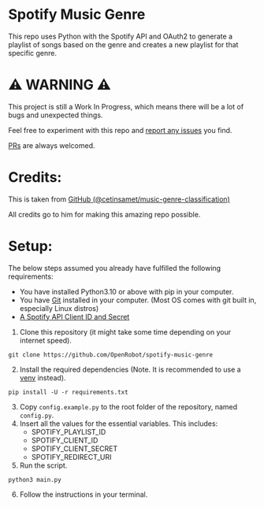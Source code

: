 # Spotify Music Genre
This repo uses Python with the Spotify API and OAuth2 to generate a playlist of songs based on the genre and creates a new playlist for that specific genre.

# ⚠️ WARNING ⚠️
This project is still a Work In Progress, which means there will be a lot of bugs and unexpected things.

Feel free to experiment with this repo and [report any issues](https://github.com/OpenRobot/spotify-music-genre/issues) you find.

[PRs](https://github.com/OpenRobot/spotify-music-genre/pulls) are always welcomed.

# Credits:
This is taken from [GitHub (@cetinsamet/music-genre-classification)](https://github.com/cetinsamet/music-genre-classification)

All credits go to him for making this amazing repo possible.

# Setup:
The below steps assumed you already have fulfilled the following requirements:
- You have installed Python3.10 or above with pip in your computer. 
- You have [Git](https://git-scm.com/) installed in your computer. (Most OS comes with git built in, especially Linux distros)
- [A Spotify API Client ID and Secret](https://developer.spotify.com)

1. Clone this repository (it might take some time depending on your internet speed).
```shell
git clone https://github.com/OpenRobot/spotify-music-genre
```
2. Install the required dependencies (Note. It is recommended to use a [venv](https://docs.python.org/3/library/venv.html) instead).
```shell
pip install -U -r requirements.txt
```
3. Copy `config.example.py` to the root folder of the repository, named `config.py`.
4. Insert all the values for the essential variables. This includes:
    - SPOTIFY_PLAYLIST_ID
    - SPOTIFY_CLIENT_ID
    - SPOTIFY_CLIENT_SECRET
    - SPOTIFY_REDIRECT_URI
5. Run the script.
```shell
python3 main.py
```
6. Follow the instructions in your terminal.